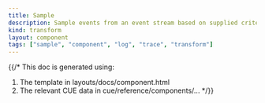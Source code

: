 ```yaml
---
title: Sample
description: Sample events from an event stream based on supplied criteria and at a configurable rate
kind: transform
layout: component
tags: ["sample", "component", "log", "trace", "transform"]
---
```


{{/*
This doc is generated using:

1. The template in layouts/docs/component.html
2. The relevant CUE data in cue/reference/components/...
*/}}
